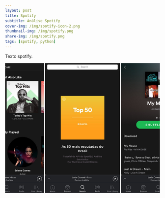 ```yaml
---
layout: post
title: Spotify
subtitle: Análise Spotify
cover-img: /img/spotify-icon-2.png
thumbnail-img: /img/spotify.png
share-img: /img/spotify.png
tags: [spotify, python]
---
```


Texto spotify.

<img src="/img/spotify.png" alt="Spotify" align="center"/>

